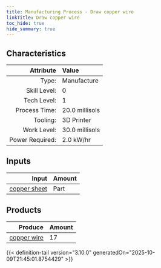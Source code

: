 ```yaml
---
title: Manufacturing Process - Draw copper wire
linkTitle: Draw copper wire
toc_hide: true
hide_summary: true
---
```

<!-- This is generated by the MarsSim HelpGenertor, do not edit. -->


## Characteristics

| Attribute      | Value |
|--------:|:------|
|Type:|Manufacture|
|Skill Level:|0|
|Tech Level:|1|
|Process Time:|20.0 millisols|
|Tooling:|3D Printer|
|Work Level:|30.0 millisols|
|Power Required:|2.0 kW/hr|

## Inputs

| Input      | Amount |
|--------:|:------|
|[copper sheet](/docs/definitions/part/copper-sheet)|Part|1|

## Products


| Produce      | Amount |
|--------:|:------|
|[copper wire](/docs/definitions/part/copper-wire)|17|



{{< definition-tail version="3.10.0" generatedOn="2025-10-09T21:45:01.8754429" >}}



